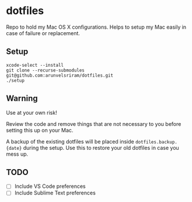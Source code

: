 # dotfiles
Repo to hold my Mac OS X configurations. Helps to setup my Mac easily in case of failure or replacement.

## Setup

```
xcode-select --install
git clone --recurse-submodules git@github.com:arunvelsriram/dotfiles.git
./setup
```

## Warning ##
Use at your own risk!

Review the code and remove things that are not necessary to you before setting this up on your Mac.

A backup of the existing dotfiles will be placed inside `dotfiles.backup.{date}` during the setup. Use this to restore your old dotfiles in case you mess up.

## TODO ##
- [ ] Include VS Code preferences
- [ ] Include Sublime Text preferences
